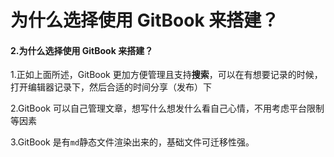 # 为什么选择使用 GitBook 来搭建？



#### 2.为什么选择使用 GitBook 来搭建？ <a id="2&#x4E3A;&#x4EC0;&#x4E48;&#x9009;&#x62E9;&#x4F7F;&#x7528;-gitbook-&#x6765;&#x642D;&#x5EFA;&#xFF1F;"></a>

1.正如上面所述，GitBook 更加方便管理且支持**搜索**，可以在有想要记录的时候，打开编辑器记录下，然后合适的时间分享（发布）下

2.GitBook 可以自己管理文章，想写什么想发什么看自己心情，不用考虑平台限制等因素

3.GitBook 是有`md`静态文件渲染出来的，基础文件可迁移性强。

####  <a id="3&#x642D;&#x5EFA;&#x65B9;&#x5F0F;"></a>

